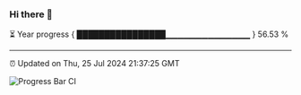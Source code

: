 ### Hi there 👋

⏳ Year progress { ████████████████▁▁▁▁▁▁▁▁▁▁▁▁▁▁ } 56.53 %

---

⏰ Updated on Thu, 25 Jul 2024 21:37:25 GMT

![Progress Bar CI](https://github.com/IshwaranRudhara/GIT-ACTION/workflows/Progress%20Bar%20CI/badge.svg)
